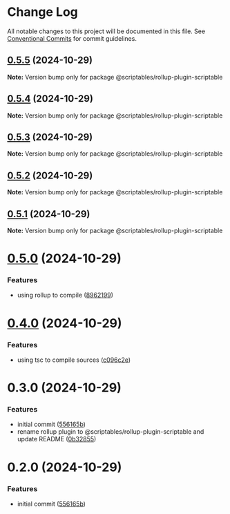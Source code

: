 # Change Log

All notable changes to this project will be documented in this file.
See [Conventional Commits](https://conventionalcommits.org) for commit guidelines.

## [0.5.5](https://github.com/taoyuan/scriptables/compare/@scriptables/rollup-plugin-scriptable@0.5.4...@scriptables/rollup-plugin-scriptable@0.5.5) (2024-10-29)

**Note:** Version bump only for package @scriptables/rollup-plugin-scriptable





## [0.5.4](https://github.com/taoyuan/scriptables/compare/@scriptables/rollup-plugin-scriptable@0.5.3...@scriptables/rollup-plugin-scriptable@0.5.4) (2024-10-29)

**Note:** Version bump only for package @scriptables/rollup-plugin-scriptable





## [0.5.3](https://github.com/taoyuan/scriptables/compare/@scriptables/rollup-plugin-scriptable@0.5.2...@scriptables/rollup-plugin-scriptable@0.5.3) (2024-10-29)

**Note:** Version bump only for package @scriptables/rollup-plugin-scriptable





## [0.5.2](https://github.com/taoyuan/scriptables/compare/@scriptables/rollup-plugin-scriptable@0.5.1...@scriptables/rollup-plugin-scriptable@0.5.2) (2024-10-29)

**Note:** Version bump only for package @scriptables/rollup-plugin-scriptable





## [0.5.1](https://github.com/taoyuan/scriptables/compare/@scriptables/rollup-plugin-scriptable@0.5.0...@scriptables/rollup-plugin-scriptable@0.5.1) (2024-10-29)

**Note:** Version bump only for package @scriptables/rollup-plugin-scriptable





# [0.5.0](https://github.com/taoyuan/scriptables/compare/@scriptables/rollup-plugin-scriptable@0.4.0...@scriptables/rollup-plugin-scriptable@0.5.0) (2024-10-29)


### Features

* using rollup to compile ([8962199](https://github.com/taoyuan/scriptables/commit/8962199e57b1b05ede55dea81da7588396eb91f4))





# [0.4.0](https://github.com/taoyuan/scriptables/compare/@scriptables/rollup-plugin-scriptable@0.3.0...@scriptables/rollup-plugin-scriptable@0.4.0) (2024-10-29)


### Features

* using tsc to compile sources ([c096c2e](https://github.com/taoyuan/scriptables/commit/c096c2eb4f4dee106c7e812323c3c659c4659b5c))





# 0.3.0 (2024-10-29)


### Features

* initial commit ([556165b](https://github.com/taoyuan/scriptables/commit/556165b02cf3987a55e99080be2fb6c3ca12e7a7))
* rename rollup plugin to @scriptables/rollup-plugin-scriptable and update README ([0b32855](https://github.com/taoyuan/scriptables/commit/0b32855bd30ad9e473724a19ac7de63553348d87))





# 0.2.0 (2024-10-29)


### Features

* initial commit ([556165b](https://github.com/taoyuan/scriptables/commit/556165b02cf3987a55e99080be2fb6c3ca12e7a7))
